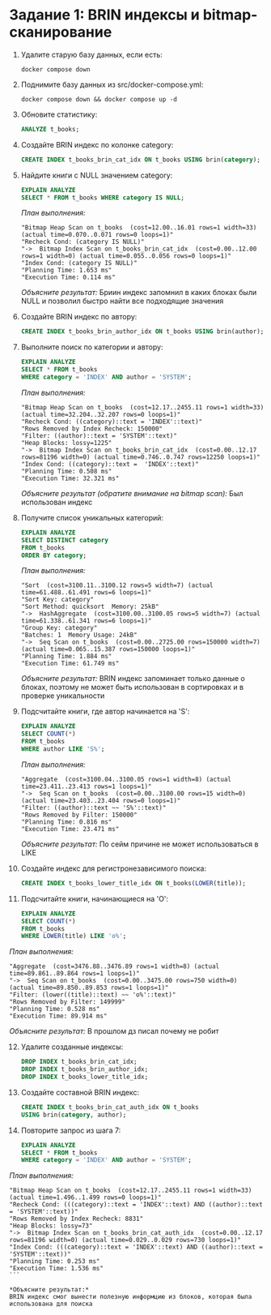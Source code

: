 # Задание 1: BRIN индексы и bitmap-сканирование

1. Удалите старую базу данных, если есть:
   ```shell
   docker compose down
   ```

2. Поднимите базу данных из src/docker-compose.yml:
   ```shell
   docker compose down && docker compose up -d
   ```

3. Обновите статистику:
   ```sql
   ANALYZE t_books;
   ```

4. Создайте BRIN индекс по колонке category:
   ```sql
   CREATE INDEX t_books_brin_cat_idx ON t_books USING brin(category);
   ```

5. Найдите книги с NULL значением category:
   ```sql
   EXPLAIN ANALYZE
   SELECT * FROM t_books WHERE category IS NULL;
   ```
   
   *План выполнения:*
   ```
   "Bitmap Heap Scan on t_books  (cost=12.00..16.01 rows=1 width=33) (actual time=0.070..0.071 rows=0 loops=1)"
   "Recheck Cond: (category IS NULL)"
   "->  Bitmap Index Scan on t_books_brin_cat_idx  (cost=0.00..12.00 rows=1 width=0) (actual time=0.055..0.056 rows=0 loops=1)"
   "Index Cond: (category IS NULL)"
   "Planning Time: 1.653 ms"
   "Execution Time: 0.114 ms"
   ```
   
   *Объясните результат:*
   Бриин индекс запомнил в каких блоках были NULL и позволил быстро найти все подходящие значения 

6. Создайте BRIN индекс по автору:
   ```sql
   CREATE INDEX t_books_brin_author_idx ON t_books USING brin(author);
   ```

7. Выполните поиск по категории и автору:
   ```sql
   EXPLAIN ANALYZE
   SELECT * FROM t_books 
   WHERE category = 'INDEX' AND author = 'SYSTEM';
   ```
   
   *План выполнения:*
   ```
   "Bitmap Heap Scan on t_books  (cost=12.17..2455.11 rows=1 width=33) (actual time=32.204..32.207 rows=0 loops=1)"
   "Recheck Cond: ((category)::text = 'INDEX'::text)"
   "Rows Removed by Index Recheck: 150000"
   "Filter: ((author)::text = 'SYSTEM'::text)"
   "Heap Blocks: lossy=1225"
   "->  Bitmap Index Scan on t_books_brin_cat_idx  (cost=0.00..12.17 rows=81196 width=0) (actual time=0.746..0.747 rows=12250 loops=1)"
   "Index Cond: ((category)::text =  'INDEX'::text)"
   "Planning Time: 0.508 ms"
   "Execution Time: 32.321 ms"
   ```
   
   *Объясните результат (обратите внимание на bitmap scan):*
   Был использован индекс 

8. Получите список уникальных категорий:
   ```sql
   EXPLAIN ANALYZE
   SELECT DISTINCT category 
   FROM t_books 
   ORDER BY category;
   ```
   
   *План выполнения:*
   ```
   "Sort  (cost=3100.11..3100.12 rows=5 width=7) (actual time=61.488..61.491 rows=6 loops=1)"
   "Sort Key: category"
   "Sort Method: quicksort  Memory: 25kB"
   "->  HashAggregate  (cost=3100.00..3100.05 rows=5 width=7) (actual time=61.338..61.341 rows=6 loops=1)"
   "Group Key: category"
   "Batches: 1  Memory Usage: 24kB"
   "->  Seq Scan on t_books  (cost=0.00..2725.00 rows=150000 width=7) (actual time=0.065..15.387 rows=150000 loops=1)"
   "Planning Time: 1.884 ms"
   "Execution Time: 61.749 ms"
   ```
   
   *Объясните результат:*
   BRIN индекс запоминает только данные о блоках, поэтому не может быть использован в сортировках и в проверке уникальности 

9. Подсчитайте книги, где автор начинается на 'S':
   ```sql
   EXPLAIN ANALYZE
   SELECT COUNT(*) 
   FROM t_books 
   WHERE author LIKE 'S%';
   ```
   
   *План выполнения:*
   ```
   "Aggregate  (cost=3100.04..3100.05 rows=1 width=8) (actual time=23.411..23.413 rows=1 loops=1)"
   "->  Seq Scan on t_books  (cost=0.00..3100.00 rows=15 width=0) (actual time=23.403..23.404 rows=0 loops=1)"
   "Filter: ((author)::text ~~ 'S%'::text)"
   "Rows Removed by Filter: 150000"
   "Planning Time: 0.816 ms"
   "Execution Time: 23.471 ms"
   ```
   
   *Объясните результат:*
   По сейм причине не может использоваться в LIKE 

10. Создайте индекс для регистронезависимого поиска:
    ```sql
    CREATE INDEX t_books_lower_title_idx ON t_books(LOWER(title));
    ```

11. Подсчитайте книги, начинающиеся на 'O':
    ```sql
    EXPLAIN ANALYZE
    SELECT COUNT(*) 
    FROM t_books 
    WHERE LOWER(title) LIKE 'o%';
    ```
   
   *План выполнения:*
   ```
   "Aggregate  (cost=3476.88..3476.89 rows=1 width=8) (actual time=89.861..89.864 rows=1 loops=1)"
   "->  Seq Scan on t_books  (cost=0.00..3475.00 rows=750 width=0) (actual time=89.850..89.853 rows=1 loops=1)"
   "Filter: (lower((title)::text) ~~ 'o%'::text)"
   "Rows Removed by Filter: 149999"
   "Planning Time: 0.528 ms"
   "Execution Time: 89.914 ms"
   ```
   
   *Объясните результат:*
   В прошлом дз писал почему не робит

12. Удалите созданные индексы:
    ```sql
    DROP INDEX t_books_brin_cat_idx;
    DROP INDEX t_books_brin_author_idx;
    DROP INDEX t_books_lower_title_idx;
    ```

13. Создайте составной BRIN индекс:
    ```sql
    CREATE INDEX t_books_brin_cat_auth_idx ON t_books 
    USING brin(category, author);
    ```

14. Повторите запрос из шага 7:
    ```sql
    EXPLAIN ANALYZE
    SELECT * FROM t_books 
    WHERE category = 'INDEX' AND author = 'SYSTEM';
    ```
   
   *План выполнения:*
   ````
   "Bitmap Heap Scan on t_books  (cost=12.17..2455.11 rows=1 width=33) (actual time=1.496..1.499 rows=0 loops=1)"
   "Recheck Cond: (((category)::text = 'INDEX'::text) AND ((author)::text = 'SYSTEM'::text))"
   "Rows Removed by Index Recheck: 8831"
   "Heap Blocks: lossy=73"
   "->  Bitmap Index Scan on t_books_brin_cat_auth_idx  (cost=0.00..12.17 rows=81196 width=0) (actual time=0.029..0.029 rows=730 loops=1)"
   "Index Cond: (((category)::text = 'INDEX'::text) AND ((author)::text = 'SYSTEM'::text))"
   "Planning Time: 0.253 ms"
   "Execution Time: 1.536 ms"
   ```
   
   *Объясните результат:*
   BRIN индекс смог вынести полезную информцию из блоков, которая была использована для поиска 